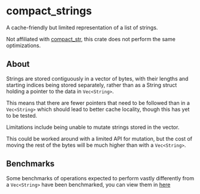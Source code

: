 # compact_strings

A cache-friendly but limited representation of a list of strings.

Not affiliated with [compact_str](https://github.com/ParkMyCar/compact_str), 
this crate does not perform the same optimizations.

## About

Strings are stored contiguously in a vector of bytes, with their lengths and 
starting indices being stored separately, rather than as a String struct 
holding a pointer to the data in `Vec<String>`.

This means that there are fewer pointers that need to be followed than in a
`Vec<String>` which should lead to better cache locality, though this has yet
to be tested.

Limitations include being unable to mutate strings stored in the vector.

This could be worked around with a limited API for mutation, but the cost of
moving the rest of the bytes will be much higher than with a `Vec<String>`.

## Benchmarks

Some benchmarks of operations expected to perform vastly differently from a
`Vec<String>` have been benchmarked, you can view them in [here](benches/RESULTS.md)
